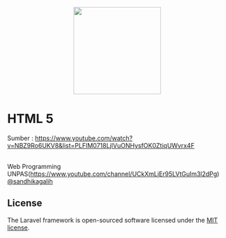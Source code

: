<p align="center"><a href="https://laravel.com" target="_blank"><img src="https://upload.wikimedia.org/wikipedia/commons/thumb/6/61/HTML5_logo_and_wordmark.svg/512px-HTML5_logo_and_wordmark.svg.png" width="200"></a></p>


# HTML 5

Sumber : https://www.youtube.com/watch?v=NBZ9Ro6UKV8&list=PLFIM0718LjIVuONHysfOK0ZtiqUWvrx4F
<br>
<br>

Web Programming UNPAS(https://www.youtube.com/channel/UCkXmLjEr95LVtGuIm3l2dPg)
<br>
[@sandhikagalih](https://www.instagram.com/sandhikagalih/)

## License

The Laravel framework is open-sourced software licensed under the [MIT license](https://opensource.org/licenses/MIT).
